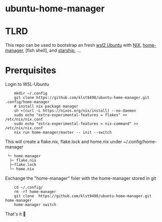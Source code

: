 # ubuntu-home-manager

# TLRD
This repo can be used to bootstrap an fresh [wsl2 Ubuntu](https://canonical-ubuntu-wsl.readthedocs-hosted.com/en/latest/guides/install-ubuntu-wsl2/) with [NIX](https://nixos.org),  [home-manager](), [fish shell], and [starship](), ...

# Prerquisites

Login to WSL-Ubuntu

```console
    mkdir ~/.config
    git clone https://github.com/klst9498/ubuntu-home-manager.git .config/home-manager
    # install nix package manager
    sh <(curl -L https://nixos.org/nix/install) --no-daemon
    sudo echo "extra-experimental-features = flakes" >> /etc/nix/nix.conf
    sudo echo "extra-experimental-features = nix-command" >> /etc/nix/nix.conf
    nix run home-manager/master -- init --switch
```
 This will create a flake.nix, flake.lock and home.nix under ~/.config/home-manager

```console
 └─ home-manager
  ├─ flake.nix
  ├─flake.lock
  └─ home.nix
```

Exchange the "home-manager" foler with the home-manager stored in git
```console
    cd ~/.config/
    rm -rf home-manager
    git clone  https://github.com/klst9498/ubuntu-home-manager.git home-manager
    home-manager switch
```

That's it :runner:


